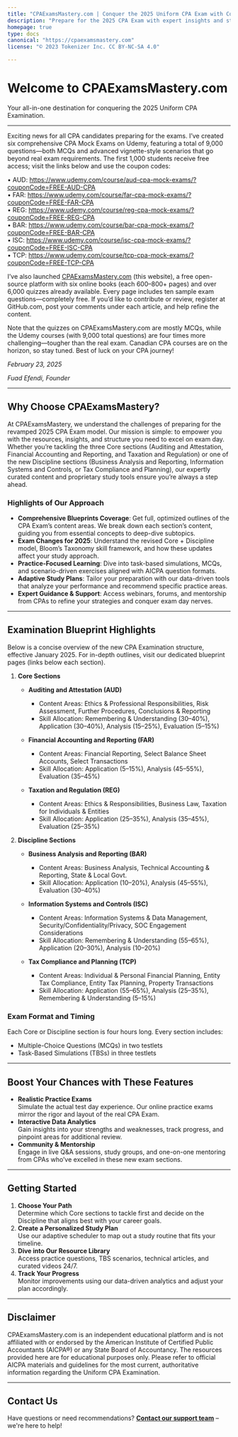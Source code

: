 ```yaml
---
title: "CPAExamsMastery.com | Conquer the 2025 Uniform CPA Exam with Comprehensive Blueprints"
description: "Prepare for the 2025 CPA Exam with expert insights and structured blueprints. Master the Core and Discipline sections—AUD, FAR, REG, BAR, ISC, TCP—and fast-track your CPA success at CPAExamsMastery.com."
homepage: true
type: docs
canonical: "https://cpaexamsmastery.com"
license: "© 2023 Tokenizer Inc. CC BY-NC-SA 4.0"

---
```



# Welcome to CPAExamsMastery.com

Your all-in-one destination for conquering the 2025 Uniform CPA Examination.

---

Exciting news for all CPA candidates preparing for the exams. I’ve created six comprehensive CPA Mock Exams on Udemy, featuring a total of 9,000 questions—both MCQs and advanced vignette-style scenarios that go beyond real exam requirements. The first 1,000 students receive free access; visit the links below and use the coupon codes:

• AUD: https://www.udemy.com/course/aud-cpa-mock-exams/?couponCode=FREE-AUD-CPA  
• FAR: https://www.udemy.com/course/far-cpa-mock-exams/?couponCode=FREE-FAR-CPA  
• REG: https://www.udemy.com/course/reg-cpa-mock-exams/?couponCode=FREE-REG-CPA  
• BAR: https://www.udemy.com/course/bar-cpa-mock-exams/?couponCode=FREE-BAR-CPA  
• ISC: https://www.udemy.com/course/isc-cpa-mock-exams/?couponCode=FREE-ISC-CPA  
• TCP: https://www.udemy.com/course/tcp-cpa-mock-exams/?couponCode=FREE-TCP-CPA  

I’ve also launched [CPAExamsMastery.com](#) (this website), a free open-source platform with six online books (each 600–800+ pages) and over 6,000 quizzes already available. Every page includes ten sample exam questions—completely free. If you’d like to contribute or review, register at GitHub.com, post your comments under each article, and help refine the content. 

Note that the quizzes on CPAExamsMastery.com are mostly MCQs, while the Udemy courses (with 9,000 total questions) are four times more challenging—tougher than the real exam. Canadian CPA courses are on the horizon, so stay tuned. Best of luck on your CPA journey!

_February 23, 2025_

_Fuad Efendi, Founder_


---

## Why Choose CPAExamsMastery?

At CPAExamsMastery, we understand the challenges of preparing for the revamped 2025 CPA Exam model. Our mission is simple: to empower you with the resources, insights, and structure you need to excel on exam day. Whether you’re tackling the three Core sections (Auditing and Attestation, Financial Accounting and Reporting, and Taxation and Regulation) or one of the new Discipline sections (Business Analysis and Reporting, Information Systems and Controls, or Tax Compliance and Planning), our expertly curated content and proprietary study tools ensure you’re always a step ahead.

### Highlights of Our Approach

- **Comprehensive Blueprints Coverage**: Get full, optimized outlines of the CPA Exam’s content areas. We break down each section’s content, guiding you from essential concepts to deep-dive subtopics.  
- **Exam Changes for 2025**: Understand the revised Core + Discipline model, Bloom’s Taxonomy skill framework, and how these updates affect your study approach.  
- **Practice-Focused Learning**: Dive into task-based simulations, MCQs, and scenario-driven exercises aligned with AICPA question formats.  
- **Adaptive Study Plans**: Tailor your preparation with our data-driven tools that analyze your performance and recommend specific practice areas.  
- **Expert Guidance & Support**: Access webinars, forums, and mentorship from CPAs to refine your strategies and conquer exam day nerves.  

---

## Examination Blueprint Highlights

Below is a concise overview of the new CPA Examination structure, effective January 2025. For in-depth outlines, visit our dedicated blueprint pages (links below each section).

1. **Core Sections**  
   - **Auditing and Attestation (AUD)**  
     - Content Areas: Ethics & Professional Responsibilities, Risk Assessment, Further Procedures, Conclusions & Reporting  
     - Skill Allocation: Remembering & Understanding (30–40%), Application (30–40%), Analysis (15–25%), Evaluation (5–15%)  

   - **Financial Accounting and Reporting (FAR)**  
     - Content Areas: Financial Reporting, Select Balance Sheet Accounts, Select Transactions  
     - Skill Allocation: Application (5–15%), Analysis (45–55%), Evaluation (35–45%)  

   - **Taxation and Regulation (REG)**  
     - Content Areas: Ethics & Responsibilities, Business Law, Taxation for Individuals & Entities  
     - Skill Allocation: Application (25–35%), Analysis (35–45%), Evaluation (25–35%)  

2. **Discipline Sections**  
   - **Business Analysis and Reporting (BAR)**  
     - Content Areas: Business Analysis, Technical Accounting & Reporting, State & Local Govt.  
     - Skill Allocation: Application (10–20%), Analysis (45–55%), Evaluation (30–40%)  

   - **Information Systems and Controls (ISC)**  
     - Content Areas: Information Systems & Data Management, Security/Confidentiality/Privacy, SOC Engagement Considerations  
     - Skill Allocation: Remembering & Understanding (55–65%), Application (20–30%), Analysis (10–20%)  

   - **Tax Compliance and Planning (TCP)**  
     - Content Areas: Individual & Personal Financial Planning, Entity Tax Compliance, Entity Tax Planning, Property Transactions  
     - Skill Allocation: Application (55–65%), Analysis (25–35%), Remembering & Understanding (5–15%)  

### Exam Format and Timing

Each Core or Discipline section is four hours long. Every section includes:  
- Multiple-Choice Questions (MCQs) in two testlets  
- Task-Based Simulations (TBSs) in three testlets  

---

## Boost Your Chances with These Features

- **Realistic Practice Exams**  
  Simulate the actual test day experience. Our online practice exams mirror the rigor and layout of the real CPA Exam.  
- **Interactive Data Analytics**  
  Gain insights into your strengths and weaknesses, track progress, and pinpoint areas for additional review.  
- **Community & Mentorship**  
  Engage in live Q&A sessions, study groups, and one-on-one mentoring from CPAs who’ve excelled in these new exam sections.

---

## Getting Started

1. **Choose Your Path**  
   Determine which Core sections to tackle first and decide on the Discipline that aligns best with your career goals.  
2. **Create a Personalized Study Plan**  
   Use our adaptive scheduler to map out a study routine that fits your timeline.  
3. **Dive into Our Resource Library**  
   Access practice questions, TBS scenarios, technical articles, and curated videos 24/7.  
4. **Track Your Progress**  
   Monitor improvements using our data-driven analytics and adjust your plan accordingly.

---


## Disclaimer

CPAExamsMastery.com is an independent educational platform and is not affiliated with or endorsed by the American Institute of Certified Public Accountants (AICPA®) or any State Board of Accountancy. The resources provided here are for educational purposes only. Please refer to official AICPA materials and guidelines for the most current, authoritative information regarding the Uniform CPA Examination.



---

## Contact Us

Have questions or need recommendations? **[Contact our support team](mailto:info@tokenizer.ca?subject=CPAExamsMastery.com)** – we're here to help!
